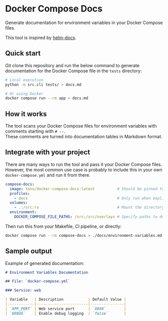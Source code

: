 # Docker Compose Docs

Generate documentation for environment variables in your Docker Compose files.

This tool is inspired by [helm-docs](https://github.com/norwoodj/helm-docs).

## Quick start

Git clone this repository and run the below command to generate documentation for the Docker Compose file in the `tests` directory:

```bash
# Local execution
python -m src.cli tests/ > docs.md

# Or using Docker
docker compose run --rm app > docs.md
```

## How it works

The tool scans your Docker Compose files for environment variables with comments starting with `# --`.  
These comments are turned into documentation tables in Markdown format.

## Integrate with your project

There are many ways to run the tool and pass it your Docker Compose files. However, the most common use case is probably
to include this in your own `docker-compose.yml` and run it from there.

```yaml
compose-docs:
  image: tons/docker-compose-docs:latest          # Should be pinned to a specific version
  profiles:
    - docs                                        # Only run when explicitly requested
  volumes:
    - .:/src:ro                                   # Mount the directory with your docker compose file (as read-only)
  environment:
    DOCKER_COMPOSE_FILE_PATHS: /src;/src/overlays # Specify paths to docker-compose files to include in the documentation
```

Then run this from your Makefile, CI pipeline, or directly:

```bash
docker compose run --rm compose-docs > ./docs/environment-variables.md
```

## Sample output

Example of generated documentation:

```markdown
# Environment Variables Documentation

## File: `docker-compose.yml`

### Service: web

| Variable   | Description           | Default Value |
|------------|-----------------------|---------------|
| `APP_PORT` | Web service port      | `8080`        |
| `DEBUG`    | Enable debug logging  | `false`       |
```
